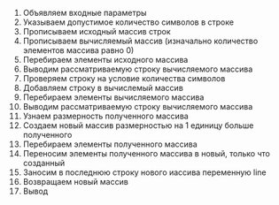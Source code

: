 1. Объявляем входные параметры
2. Указываем допустимое количество символов в строке
3. Прописываем исходный массив строк
4. Прописываем вычисляемый массив (изначально количество элементов массива равно 0)
5. Перебираем элементы исходного массива
6. Выводим рассматриваемую строку вычисляемого массива
7. Проверяем строку на условие количества символов
8. Добавляем строку в вычислемый массив
9. Перебираем элементы вычисляемого массива
10. Выводим рассматриваемую строку вычисляемого массива
11. Узнаем размерность полученного массива 
12. Создаем новый массив размерностью на 1 единицу больше полученного
13. Перебираем элементы полученного массива
14. Переносим элементы полученного массива в новый, только что созданный
15. Заносим в последнюю строку нового иассива переменную line
16. Возвращаем новый массив
17. Вывод